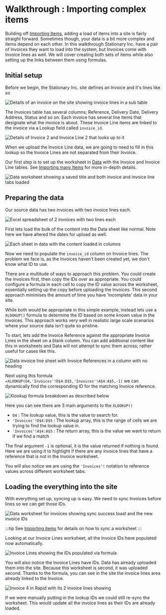 # Walkthrough : Importing complex items

Building off [Importing Items](../bulk-item-import/bulk-item-import.md), adding a load of items into a site is fairly straight forward. Sometimes though, your data is a bit more complex and items depend on each other. In this walkthrough Stationary Inc. have a pair of Invoices they want to load into the system, but Invoices come with Invoice lines as well. We will cover creating both sets of items while also setting up the links between them using formulas.

## Initial setup

Before we begin, the Stationary Inc. site defines an Invoice and it's lines like so

![Details of an invoice on the site showing invoice lines in a sub table](<Example Invoice.png>)

The Invoices table has several columns; Reference, Delivery Date, Delivery Address, Status and so on. Each invoice has several line items that designate what the invoice is about. These Invoice Line items are linked to the invoice via a Lookup field called `invoice_id`. 

![Details of Invoice 2 and Invoice Line 2 that looks up to it](<Invoice 2 has Invoice Line 2.png>)

When we upload the Invoice Line data, we are going to need to fill in this lookup so the Invoice Lines are not separated from their Invoice.

Our first step is to set up the worksheet in [Data](https://data.rapidplatform.com) with the Invoice and Invoice Line tables. See [Importing many Items](../bulk-item-import/bulk-item-import.md#setting-up-the-worksheet) for more in-depth details.

![Data worksheet showing a saved title and both invoice and invoice line tabs loaded](<Worksheet initially loaded.png>)

## Preparing the data

Our source data has two invoices with two invoice lines each.

![Excel spreadsheet of 2 invoices with two lines each](<Source data for invoices.png>)

First lets load the bulk of the content into the Data sheet like normal. Note here we have altered the dates for upload as well.

![Each sheet in data with the content loaded in columns](<Data loaded into sheets.png>)

Now we need to populate the `invoice_id` column on Invoice lines. The problem we face is, as the Invoices haven't been created yet, we don't know what ID to use.

There are a multitude of ways to approach this problem. You could create the invoices first, then copy the IDs over as appropriate. You could configure a formula in each cell to copy the ID value across the worksheet, essentially setting up the copy before uploading the Invoices. This second approach minimises the amount of time you have 'incomplete' data in your site.

While both would be appropriate in this simple example, instead lets use a `XLOOKUP()` formula to determine the ID based on some known value in the Invoices. This approach works very well in realistic large scale scenarios where your source data isn't quite so pristine. 

To start, lets add the Invoice Reference against the appropriate Invoice Lines in the sheet on a blank column. You can add additional content like this in worksheets and Data will not attempt to sync them across; rather useful for cases like this.

![Data invoice line sheet with Invoice References in a column with no heading](<Invoice references added to the sheet.png>)

Next using this formula `=XLOOKUP(O4,'Invoices'!D$4:D$5,'Invoices'!A$4:A$5,-1)` we can dynamically find the corresponding ID for the matching Invoice reference.

![Xlookup formula breakdown as described below](<Xlookup Formula Breakdown.png>)

Here you can see there are 3 main arguments to the `XLOOKUP()`
- `O4` : The lookup value, this is the value to search for.
- `'Invoices'!D$4:D$5` : The lookup array, this is the range of cells we are trying to find the lookup value in.
- `'Invoices'!A$4:A$5` : The return array, this is the value we want to return if we find a match

The final argument `-1` is optional, it is the value returned if nothing is found. Here we are using it to highlight if there are any invoice lines that have a reference that is not in the Invoice worksheet.

You will also notice we are using the `'Invoices'!` notation to reference values across different worksheet tabs.

## Loading the everything into the site

With everything set up, syncing up is easy. We need to sync Invoices before lines so we can get those IDs.

![Data worksheet for invoices showing sync success toast and the new invoice IDs](<Invoices Synced.png>)

:::tip
See [Importing items](../bulk-item-import/bulk-item-import.md#importing-everything-to-the-site) for details on how to sync a worksheet
:::

Looking at our Invoice Lines worksheet, all the Invoice IDs have populated now automatically. 

![Invoice Lines showing the IDs populated via formula](<Invoice Lines with Invoice IDs.png>)

You will also notice the Invoice Lines have IDs. Data has already uploaded them into the site. Because this worksheet is second, it was uploaded second. Thanks to the formula, you can see in the site the invoice lines area already linked to the Invoice.

![Invoice 4 in Rapid with its 2 invoice lines showing](<Invoice 4 with Lines.png>)

If we were manually putting in the lookup IDs we could still re-sync the worksheet. This would update all the invoice lines as their IDs are already loaded.